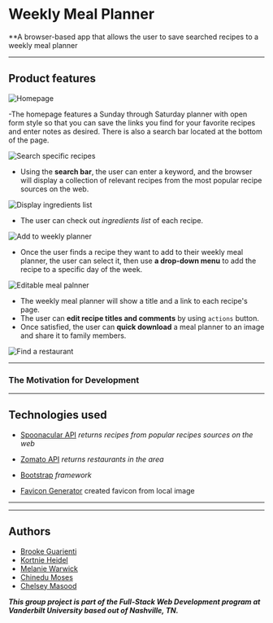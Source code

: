 # Weekly Meal Planner

 \*\*A browser-based app that allows the user to save searched recipes to a weekly meal planner

---

## Product features

![Homepage](assets/images/project.jpg)

-The homepage features a Sunday through Saturday planner with open form style so that you can save the links you find for your favorite recipes and enter notes as desired. There is also a search bar located at the bottom of the page.

![Search specific recipes](assets/images)

- Using the **search bar**, the user can enter a keyword, and the browser will display a collection of relevant recipes from the most popular recipe sources on the web.

![Display ingredients list]()

- The user can check out _ingredients list_ of each recipe.

![Add to weekly planner]()

- Once the user finds a recipe they want to add to their weekly meal planner, the user can select it, then use **a drop-down menu** to add the recipe to a specific day of the week.

![Editable meal palnner](./assets/)

- The weekly meal planner will show a title and a link to each recipe's page.
- The user can **edit recipe titles and comments** by using `actions` button.
- Once satisfied, the user can **quick download** a meal planner to an image and share it to family members.

![Find a restaurant]()

---

### The Motivation for Development

---

## Technologies used

- [Spoonacular API](https://api.spoonacular.com/recipes/) _returns recipes from popular recipes sources on the web_
- [Zomato API](https://developers.zomato.com/api) _returns restaurants in the area_
- [Bootstrap](https://getbootstrap.com/) _framework_

- [Favicon Generator](https://www.favicon-generator.org/) created favicon from local image

---

---

## Authors

- [Brooke Guarienti](https://github.com/brookeguarienti/)
- [Kortnie Heidel](https://github.com/KEHeidel/)
- [Melanie Warwick](https://github.com/melanoke4/)
- [Chinedu Moses](https://github.com/chinedu2moses/)
- [Chelsey Masood](https://github.com/devgirl221/)

***This group project is part of the Full-Stack Web Development program at Vanderbilt University based out of Nashville, TN.***
